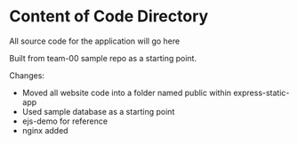 # Content of Code Directory

All source code for the application will go here

Built from team-00 sample repo as a starting point.

Changes:
- Moved all website code into a folder named public within express-static-app
- Used sample database as a starting point
- ejs-demo for reference
- nginx added
